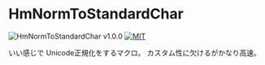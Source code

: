 # HmNormToStandardChar

![HmNormToStandardChar v1.0.0](https://img.shields.io/badge/HmNormToStandardChar-v1.0.0-6479ff.svg)
[![MIT](https://img.shields.io/badge/license-MIT-blue.svg?style=flat)](LICENSE)

いい感じで Unicode正規化をするマクロ。
カスタム性に欠けるがかなり高速。
